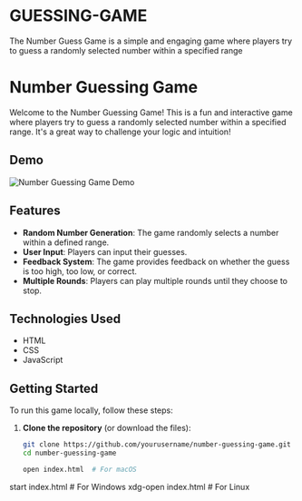 # GUESSING-GAME
The Number Guess Game is a simple and engaging game where players try to guess a randomly selected number within a specified range

# Number Guessing Game

Welcome to the Number Guessing Game! This is a fun and interactive game where players try to guess a randomly selected number within a specified range. It's a great way to challenge your logic and intuition!

## Demo

![Number Guessing Game Demo](https://midhun-code.neocities.org/Number%20guessing%20game/)

## Features

- **Random Number Generation**: The game randomly selects a number within a defined range.
- **User  Input**: Players can input their guesses.
- **Feedback System**: The game provides feedback on whether the guess is too high, too low, or correct.
- **Multiple Rounds**: Players can play multiple rounds until they choose to stop.

## Technologies Used

- HTML
- CSS
- JavaScript

## Getting Started

To run this game locally, follow these steps:

1. **Clone the repository** (or download the files):
   ```bash
   git clone https://github.com/yourusername/number-guessing-game.git
   cd number-guessing-game

   open index.html  # For macOS
start index.html # For Windows
xdg-open index.html # For Linux
